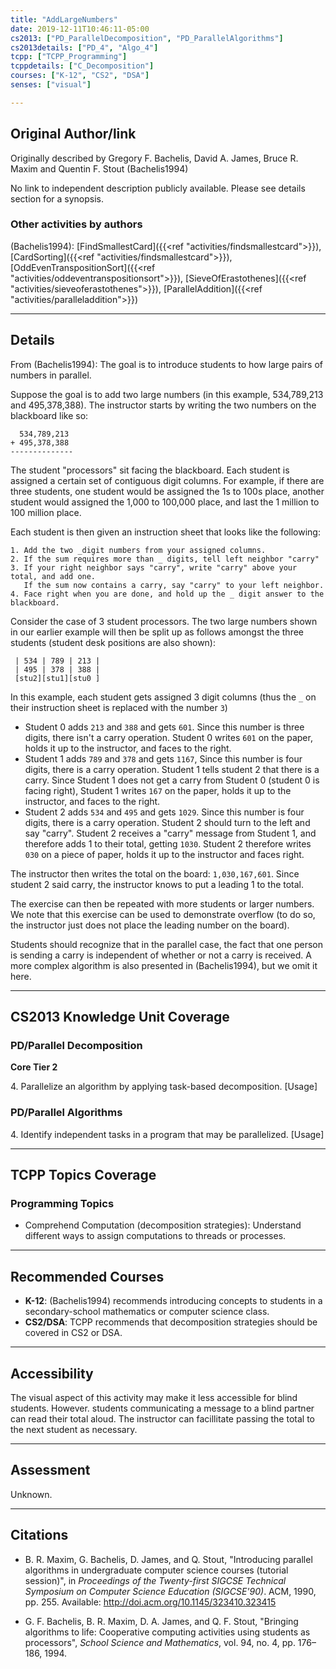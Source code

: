 ```yaml
---
title: "AddLargeNumbers"
date: 2019-12-11T10:46:11-05:00
cs2013: ["PD_ParallelDecomposition", "PD_ParallelAlgorithms"]
cs2013details: ["PD_4", "Algo_4"]
tcpp: ["TCPP_Programming"]
tcppdetails: ["C_Decomposition"]
courses: ["K-12", "CS2", "DSA"]
senses: ["visual"]

---
```


## Original Author/link

Originally described by Gregory F. Bachelis, David A. James, Bruce R. Maxim and Quentin F. Stout (Bachelis1994)

No link to independent description publicly available. Please see details section for a synopsis.

### Other activities by authors

(Bachelis1994): [FindSmallestCard]({{<ref "activities/findsmallestcard">}}), [CardSorting]({{<ref "activities/findsmallestcard">}}), [OddEvenTranspositionSort]({{<ref "activities/oddeventranspositionsort">}}), 
  [SieveOfErastothenes]({{<ref "activities/sieveoferastothenes">}}), [ParallelAddition]({{<ref "activities/paralleladdition">}})

---

## Details

From (Bachelis1994): The goal is to introduce students to how large pairs of numbers in parallel. 

Suppose the goal is to add two large numbers (in this example, 534,789,213 and 495,378,388). The instructor starts by writing the two numbers on the blackboard like so:

```text
  534,789,213
+ 495,378,388
--------------
```

The student "processors" sit facing the blackboard. Each student is assigned a certain set of contiguous digit columns. For example, if there are three students, one student would be assigned the 1s to 100s place, another student would assigned the 1,000 to 100,000 place, and last the 1 million to 100 million place.

Each student is then given an instruction sheet that looks like the following:

```text
1. Add the two _digit numbers from your assigned columns.
2. If the sum requires more than _ digits, tell left neighbor "carry"
3. If your right neighbor says "carry", write "carry" above your total, and add one. 
   If the sum now contains a carry, say "carry" to your left neighbor. 
4. Face right when you are done, and hold up the _ digit answer to the blackboard.
```

Consider the case of 3 student processors. The two large numbers shown in our earlier example will then be split up as follows amongst the three students (student desk positions are also shown):

```text
 | 534 | 789 | 213 |
 | 495 | 378 | 388 |
 [stu2][stu1][stu0 ]
```

In this example, each student gets assigned 3 digit columns (thus the `_` on their instruction sheet is replaced with the number `3`)

* Student 0 adds `213` and `388` and gets `601`. Since this number is three digits, there isn't a carry operation. Student 0 writes `601` on the paper, holds it up to the instructor, and faces to the right.
* Student 1 adds `789` and `378` and gets `1167`, Since this number is four digits, there is a carry operation. Student 1 tells student 2 that there is a carry. Since Student 1 does not get a carry from 
  Student 0 (student 0 is facing right), Student 1 writes `167` on the paper, holds it up to the instructor, and faces to the right.
* Student 2 adds `534` and `495` and gets `1029`. Since this number is four digits, there is a carry operation. Student 2 should turn to the left and say "carry". 
  Student 2 receives a "carry" message from Student 1, and therefore adds 1 to their total, getting `1030`. Student 2 therefore writes `030` on a piece of paper, holds it up to the instructor and faces right.

 The instructor then writes the total on the board: `1,030,167,601`. Since student 2 said carry, the instructor knows to put a leading 1 to the total.

 The exercise can then be repeated with more students or larger numbers. We note that this exercise can be used to demonstrate overflow (to do so, the instructor just does not place the leading number on the board).

 Students should recognize that in the parallel case, the fact that one person is sending a carry is independent of whether or not a carry is received. A more complex algorithm is also presented in (Bachelis1994), but we omit it here.


---

## CS2013 Knowledge Unit Coverage

### PD/Parallel Decomposition


**Core Tier 2**

4\. Parallelize an algorithm by applying task-based decomposition. [Usage]

### PD/Parallel Algorithms

4\. Identify independent tasks in a program that may be parallelized. [Usage]


---

## TCPP Topics Coverage

### Programming Topics

* Comprehend Computation (decomposition strategies): Understand different ways to assign computations to threads or processes.

---

## Recommended Courses

* **K-12**: (Bachelis1994) recommends introducing concepts to students in a secondary-school mathematics or computer science class.
* **CS2/DSA**: TCPP recommends that decomposition strategies should be covered in CS2 or DSA.

---

## Accessibility

The visual aspect of this activity may make it less accessible for blind students. However. students communicating a message to a blind partner can read their total aloud. The instructor can facillitate passing the total to the next student as necessary.

---


## Assessment 

Unknown.

---

## Citations

* B. R. Maxim, G. Bachelis, D. James, and Q. Stout, "Introducing parallel algorithms in undergraduate computer science courses (tutorial session)", in _Proceedings of the Twenty-first SIGCSE Technical Symposium 
  on Computer Science Education (SIGCSE'90)_. ACM, 1990, pp. 255. Available: http://doi.acm.org/10.1145/323410.323415
  
* G. F. Bachelis, B. R. Maxim, D. A. James, and Q. F. Stout, "Bringing algorithms to life: Cooperative computing activities using students as processors", _School Science and Mathematics_,
  vol. 94, no. 4, pp. 176–186, 1994.
